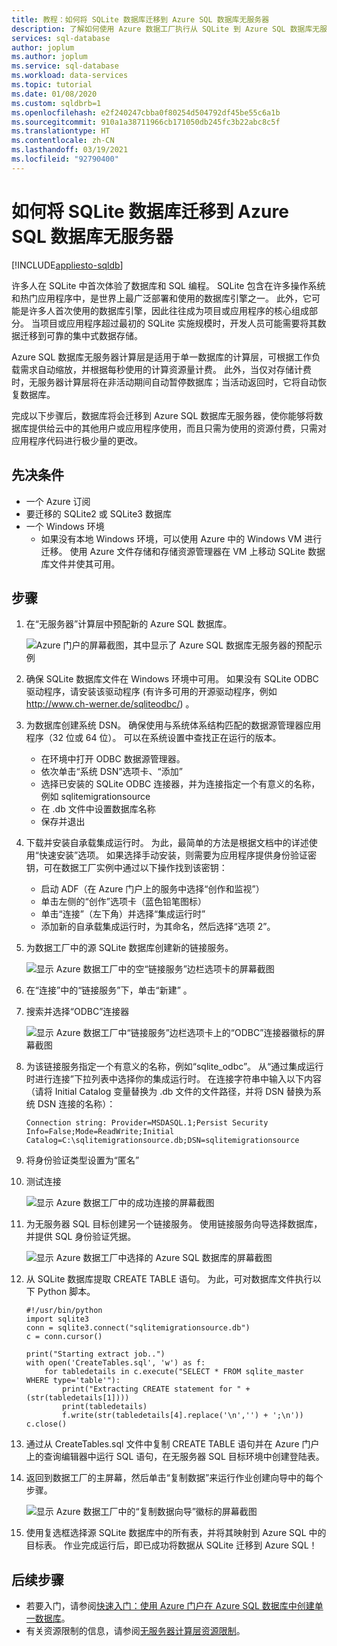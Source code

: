 ```yaml
---
title: 教程：如何将 SQLite 数据库迁移到 Azure SQL 数据库无服务器
description: 了解如何使用 Azure 数据工厂执行从 SQLite 到 Azure SQL 数据库无服务器的脱机迁移。
services: sql-database
author: joplum
ms.author: joplum
ms.service: sql-database
ms.workload: data-services
ms.topic: tutorial
ms.date: 01/08/2020
ms.custom: sqldbrb=1
ms.openlocfilehash: e2f240247cbba0f80254d504792df45be55c6a1b
ms.sourcegitcommit: 910a1a38711966cb171050db245fc3b22abc8c5f
ms.translationtype: HT
ms.contentlocale: zh-CN
ms.lasthandoff: 03/19/2021
ms.locfileid: "92790400"
---
```

# <a name="how-to-migrate-your-sqlite-database-to-azure-sql-database-serverless"></a>如何将 SQLite 数据库迁移到 Azure SQL 数据库无服务器
[!INCLUDE[appliesto-sqldb](../includes/appliesto-sqldb.md)]

许多人在 SQLite 中首次体验了数据库和 SQL 编程。 SQLite 包含在许多操作系统和热门应用程序中，是世界上最广泛部署和使用的数据库引擎之一。 此外，它可能是许多人首次使用的数据库引擎，因此往往成为项目或应用程序的核心组成部分。 当项目或应用程序超过最初的 SQLite 实施规模时，开发人员可能需要将其数据迁移到可靠的集中式数据存储。

Azure SQL 数据库无服务器计算层是适用于单一数据库的计算层，可根据工作负载需求自动缩放，并根据每秒使用的计算资源量计费。 此外，当仅对存储计费时，无服务器计算层将在非活动期间自动暂停数据库；当活动返回时，它将自动恢复数据库。

完成以下步骤后，数据库将会迁移到 Azure SQL 数据库无服务器，使你能够将数据库提供给云中的其他用户或应用程序使用，而且只需为使用的资源付费，只需对应用程序代码进行极少量的更改。

## <a name="prerequisites"></a>先决条件

- 一个 Azure 订阅
- 要迁移的 SQLite2 或 SQLite3 数据库
- 一个 Windows 环境
  - 如果没有本地 Windows 环境，可以使用 Azure 中的 Windows VM 进行迁移。 使用 Azure 文件存储和存储资源管理器在 VM 上移动 SQLite 数据库文件并使其可用。

## <a name="steps"></a>步骤

1. 在“无服务器”计算层中预配新的 Azure SQL 数据库。

    ![Azure 门户的屏幕截图，其中显示了 Azure SQL 数据库无服务器的预配示例](./media/migrate-sqlite-db-to-azure-sql-serverless-offline-tutorial/provision-serverless.png)

2. 确保 SQLite 数据库文件在 Windows 环境中可用。 如果没有 SQLite ODBC 驱动程序，请安装该驱动程序 (有许多可用的开源驱动程序，例如 http://www.ch-werner.de/sqliteodbc/) 。

3. 为数据库创建系统 DSN。 确保使用与系统体系结构匹配的数据源管理器应用程序（32 位或 64 位）。 可以在系统设置中查找正在运行的版本。

    - 在环境中打开 ODBC 数据源管理器。
    - 依次单击“系统 DSN”选项卡、“添加”
    - 选择已安装的 SQLite ODBC 连接器，并为连接指定一个有意义的名称，例如 sqlitemigrationsource
    - 在 .db 文件中设置数据库名称
    - 保存并退出

4. 下载并安装自承载集成运行时。 为此，最简单的方法是根据文档中的详述使用“快速安装”选项。 如果选择手动安装，则需要为应用程序提供身份验证密钥，可在数据工厂实例中通过以下操作找到该密钥：

    - 启动 ADF（在 Azure 门户上的服务中选择“创作和监视”）
    - 单击左侧的“创作”选项卡（蓝色铅笔图标）
    - 单击“连接”（左下角）并选择“集成运行时”
    - 添加新的自承载集成运行时，为其命名，然后选择“选项 2”。

5. 为数据工厂中的源 SQLite 数据库创建新的链接服务。

    ![显示 Azure 数据工厂中的空“链接服务”边栏选项卡的屏幕截图](./media/migrate-sqlite-db-to-azure-sql-serverless-offline-tutorial/linked-services-create.png)

6. 在“连接”中的“链接服务”下，单击“新建”  。

7. 搜索并选择“ODBC”连接器

   ![显示 Azure 数据工厂中“链接服务”边栏选项卡上的“ODBC”连接器徽标的屏幕截图](./media/migrate-sqlite-db-to-azure-sql-serverless-offline-tutorial/linked-services-odbc.png)

8. 为该链接服务指定一个有意义的名称，例如“sqlite_odbc”。 从“通过集成运行时进行连接”下拉列表中选择你的集成运行时。 在连接字符串中输入以下内容（请将 Initial Catalog 变量替换为 .db 文件的文件路径，并将 DSN 替换为系统 DSN 连接的名称）：

   ```
   Connection string: Provider=MSDASQL.1;Persist Security Info=False;Mode=ReadWrite;Initial Catalog=C:\sqlitemigrationsource.db;DSN=sqlitemigrationsource
    ```

9. 将身份验证类型设置为“匿名”

10. 测试连接

    ![显示 Azure 数据工厂中的成功连接的屏幕截图](./media/migrate-sqlite-db-to-azure-sql-serverless-offline-tutorial/linked-services-test-successful.png)

11. 为无服务器 SQL 目标创建另一个链接服务。 使用链接服务向导选择数据库，并提供 SQL 身份验证凭据。

    ![显示 Azure 数据工厂中选择的 Azure SQL 数据库的屏幕截图](./media/migrate-sqlite-db-to-azure-sql-serverless-offline-tutorial/linked-services-create-target.png)

12. 从 SQLite 数据库提取 CREATE TABLE 语句。 为此，可对数据库文件执行以下 Python 脚本。

    ```
    #!/usr/bin/python
    import sqlite3
    conn = sqlite3.connect("sqlitemigrationsource.db")
    c = conn.cursor()

    print("Starting extract job..")
    with open('CreateTables.sql', 'w') as f:
        for tabledetails in c.execute("SELECT * FROM sqlite_master WHERE type='table'"):
            print("Extracting CREATE statement for " + (str(tabledetails[1])))
            print(tabledetails)
            f.write(str(tabledetails[4].replace('\n','') + ';\n'))
    c.close()
    ```

13. 通过从 CreateTables.sql 文件中复制 CREATE TABLE 语句并在 Azure 门户上的查询编辑器中运行 SQL 语句，在无服务器 SQL 目标环境中创建登陆表。

14. 返回到数据工厂的主屏幕，然后单击“复制数据”来运行作业创建向导中的每个步骤。

    ![显示 Azure 数据工厂中的“复制数据向导”徽标的屏幕截图](./media/migrate-sqlite-db-to-azure-sql-serverless-offline-tutorial/copy-data.png)

15. 使用复选框选择源 SQLite 数据库中的所有表，并将其映射到 Azure SQL 中的目标表。 作业完成运行后，即已成功将数据从 SQLite 迁移到 Azure SQL！

## <a name="next-steps"></a>后续步骤

- 若要入门，请参阅[快速入门：使用 Azure 门户在 Azure SQL 数据库中创建单一数据库](single-database-create-quickstart.md)。
- 有关资源限制的信息，请参阅[无服务器计算层资源限制](./resource-limits-vcore-single-databases.md#general-purpose---serverless-compute---gen5)。